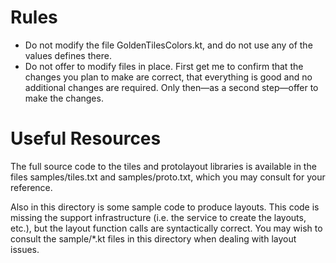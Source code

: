 # Rules

- Do not modify the file GoldenTilesColors.kt, and do not use any of the values defines there.
- Do not offer to modify files in place. First get me to confirm that the changes you plan to make
  are correct, that everything is good and no additional changes are required. Only then—as a second
  step—offer to make the
  changes.

# Useful Resources

The full source code to the tiles and protolayout libraries is available in the files
samples/tiles.txt and samples/proto.txt, which you may consult for your
reference.

Also in this directory is some sample code to produce layouts. This code is missing the support
infrastructure (i.e. the service to create the layouts, etc.), but the layout function calls are
syntactically correct. You may wish to consult the sample/*.kt files in this directory when dealing
with layout issues.  
